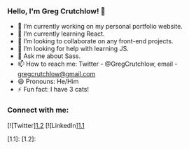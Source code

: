 ### Hello, I'm Greg Crutchlow! 👋

- 🔭 I’m currently working on my personal portfolio website.
- 🌱 I’m currently learning React.
- 👯 I’m looking to collaborate on any front-end projects.
- 🤔 I’m looking for help with learning JS.
- 💬 Ask me about Sass.
- 📫 How to reach me: Twitter - @GregCrutchlow, email - gregcrutchlow@gmail.com
- 😄 Pronouns: He/Him
- ⚡ Fun fact: I have 3 cats!

### Connect with me:

[![Twitter][1.2][1] [![LinkedIn][1.1][2]

<!-- Icons  -->
[1.1]: <i class="ri-linkedin-fill"></i>
[1.2]: <i class="ri-twitter-fill"></i>


<!-- Links to Social Media -->
[1]: https://twitter.com/GregCrutchlow
[2]: https://linkedin.com/in/gregcrutchlow/
